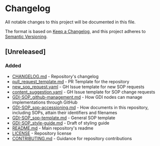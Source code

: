 # Changelog
All notable changes to this project will be documented in this file.

The format is based on [Keep a Changelog](https://keepachangelog.com/en/1.0.0/),
and this project adheres to [Semantic Versioning](https://semver.org/spec/v2.0.0.html).

## [Unreleased]

### Added

- [CHANGELOG.md](CHANGELOG.md) - Repository's changelog
- [pull_request_template.md](.github/pull_request_template.md) - PR Template for the repository
- [new_sop_request.yaml](.github/ISSUE_TEMPLATE/new_sop_request.yaml) - GH Issue template for new SOP requests
- [content_suggestion.yaml](.github/ISSUE_TEMPLATE/content_suggestion.yaml) - GH Issue template for SOP change requests
- [GDI-SOP_github-management.md](docs/GDI-SOP_github-management.md) - How GDI nodes can manage implementations through GitHub
- [GDI-SOP_sop-accessioning.md](docs/GDI-SOP_sop-accessioning.md) - How documents in this repository, including SOPs, attain their identifiers and filenames
- [GDI-SOP_sop-template.md](docs/GDI-SOP_sop-template.md) - General SOP template
- [GDI-SOP_style-guide.md](docs/GDI-SOP_style-guide.md) - Draft of styling guide
- [README.md](README.md) - Main repository's readme
- [LICENSE](LICENSE) - Repository license
- [CONTRIBUTING.md](CONTRIBUTING.md) - Guidance for repository contributions